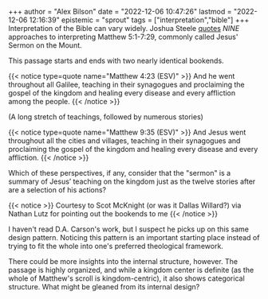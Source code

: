 +++
author = "Alex Bilson"
date = "2022-12-06 10:47:26"
lastmod = "2022-12-06 12:16:39"
epistemic = "sprout"
tags = ["interpretation","bible"]
+++
Interpretation of the Bible can vary widely. Joshua Steele [quotes](https://joshuapsteele.com/interpretive-approaches-to-the-sermon-on-the-mount/) *NINE* approaches to interpreting Matthew 5:1-7:29, commonly called Jesus' Sermon on the Mount.

This passage starts and ends with two nearly identical bookends.

{{< notice type=quote name="Matthew 4:23 (ESV)" >}}
And he went throughout all Galilee, teaching in their synagogues and proclaiming the gospel of the kingdom and healing every disease and every affliction among the people.
{{< /notice >}}

(A long stretch of teachings, followed by numerous stories)

{{< notice type=quote name="Matthew 9:35 (ESV)" >}}
And Jesus went throughout all the cities and villages, teaching in their synagogues and proclaiming the gospel of the kingdom and healing every disease and every affliction.
{{< /notice >}}

Which of these perspectives, if any, consider that the "sermon" is a summary of Jesus’ teaching on the kingdom just as the twelve stories after are a selection of his actions?

{{< notice >}}
Courtesy to Scot McKnight (or was it Dallas Willard?) via Nathan Lutz for pointing out the bookends to me
{{< /notice >}}

I haven't read D.A. Carson's work, but I suspect he picks up on this same design pattern. Noticing this pattern is an important starting place instead of trying to fit the whole into one's preferred theological framework.

There could be more insights into the internal structure, however. The passage is highly organized, and while a kingdom center is definite (as the whole of Matthew's scroll is kingdom-centric), it also shows categorical structure. What might be gleaned from its internal design?

